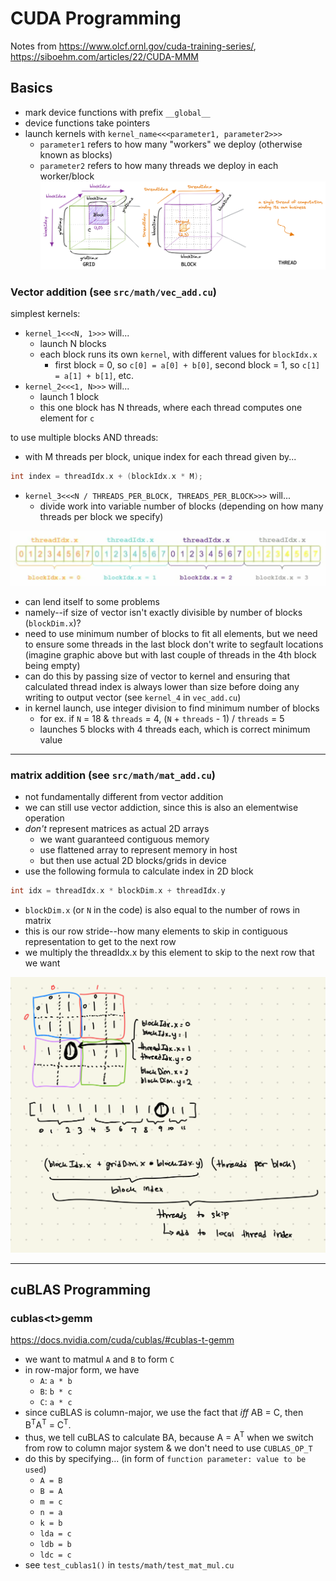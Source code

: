 # CUDA Programming

Notes from <https://www.olcf.ornl.gov/cuda-training-series/>, <https://siboehm.com/articles/22/CUDA-MMM>

## Basics

- mark device functions with prefix `__global__`
- device functions take pointers
- launch kernels with `kernel_name<<<parameter1, parameter2>>>`
  - `parameter1` refers to how many "workers" we deploy (otherwise known as blocks)
  - `parameter2` refers to how many threads we deploy in each worker/block
![alt text](imgs/cuda_thread_hierarchy.png)

### Vector addition (see `src/math/vec_add.cu`)

simplest kernels:

- `kernel_1<<<N, 1>>>` will...
  - launch N blocks
  - each block runs its own `kernel`, with different values for `blockIdx.x`
    - first block = 0, so `c[0] = a[0] + b[0]`, second block = 1, so `c[1] = a[1] + b[1]`, etc.
- `kernel_2<<<1, N>>>` will...
  - launch 1 block
  - this one block has N threads, where each thread computes one element for `c`

to use multiple blocks AND threads:

- with M threads per block, unique index for each thread given by...

```cpp
int index = threadIdx.x + (blockIdx.x * M);
```

- `kernel_3<<<N / THREADS_PER_BLOCK, THREADS_PER_BLOCK>>>` will...
  - divide work into variable number of blocks (depending on how many threads per block we specify)

![alt text](imgs/thread_block.png)

- can lend itself to some problems
- namely--if size of vector isn't exactly divisible by number of blocks (`blockDim.x`)?
- need to use minimum number of blocks to fit all elements, but we need to ensure some threads in the last block don't write to segfault locations (imagine graphic above but with last couple of threads in the 4th block being empty)
- can do this by passing size of vector to kernel and ensuring that calculated thread index is always lower than size before doing any writing to output vector (see `kernel_4` in `vec_add.cu`)
- in kernel launch, use integer division to find minimum number of blocks
  - for ex. if `N` = 18 & `threads` = 4, (`N` + `threads` - 1) / `threads` = 5
  - launches 5 blocks with 4 threads each, which is correct minimum value

---

### matrix addition (see `src/math/mat_add.cu`)

- not fundamentally different from vector addition
- we can still use vector addiction, since this is also an elementwise operation
- *don't* represent matrices as actual 2D arrays
  - we want guaranteed contiguous memory
  - use flattened array to represent memory in host
  - but then use actual 2D blocks/grids in device
- use the following formula to calculate index in 2D block

```cpp
int idx = threadIdx.x * blockDim.x + threadIdx.y
```

- `blockDim.x` (or `N` in the code) is also equal to the number of rows in matrix
- this is our row stride--how many elements to skip in  contiguous representation to get to the next row
- we multiply the threadIdx.x by this element to skip to the next row that we want

![alt text](imgs/mat_add.png)

---

## cuBLAS Programming

### cublas\<t>gemm 

<https://docs.nvidia.com/cuda/cublas/#cublas-t-gemm>

- we want to matmul `A` and `B` to form `C`
- in row-major form, we have
  - `A`: `a * b`
  - `B`: `b * c`
  - `C`: `a * c`
- since cuBLAS is column-major, we use the fact that *iff* AB = C, then B<sup>T</sup>A<sup>T</sup> = C<sup>T</sup>.
- thus, we tell cuBLAS to calculate BA, because A = A<sup>T</sup> when we switch from row to column major system & we don't need to use `CUBLAS_OP_T`
- do this by specifying... (in form of `function parameter: value to be used`)
  - `A = B`
  - `B = A`
  - `m = c`
  - `n = a`
  - `k = b`
  - `lda = c`
  - `ldb = b`
  - `ldc = c`
- see `test_cublas1()` in `tests/math/test_mat_mul.cu`
